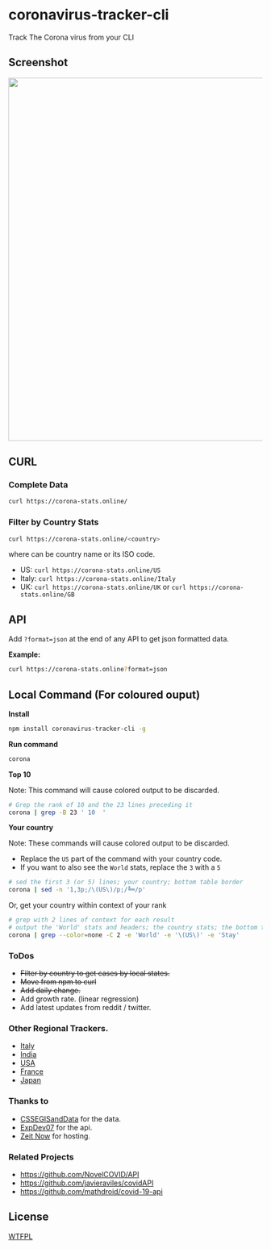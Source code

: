 # coronavirus-tracker-cli

Track The Corona virus from your CLI

## Screenshot

<img src="https://i.ibb.co/cxJkRHf/screenshot.png" width="960" height="720">

## CURL

### Complete Data

````sh
curl https://corona-stats.online/
````

### Filter by Country Stats

````sh
curl https://corona-stats.online/<country>
````

where <country> can be country name or its ISO code.

- US: ```curl https://corona-stats.online/US```
- Italy: ```curl https://corona-stats.online/Italy```
- UK: ```curl https://corona-stats.online/UK``` or ```curl https://corona-stats.online/GB```


## API

Add `?format=json` at the end of any API to get json formatted data.

**Example:**

````sh
curl https://corona-stats.online?format=json
````

## Local Command (For coloured ouput)

**Install**

````sh
npm install coronavirus-tracker-cli -g
````

**Run command**

````sh
corona
````

**Top 10**

Note: This command will cause colored output to be discarded.

````sh
# Grep the rank of 10 and the 23 lines preceding it
corona | grep -B 23 ' 10  '
````

**Your country**

Note: These commands will cause colored output to be discarded.

- Replace the `US` part of the command with your country code.
- If you want to also see the `World` stats, replace the `3` with a `5`
````sh
# sed the first 3 (or 5) lines; your country; bottom table border
corona | sed -n '1,3p;/\(US\)/p;/╚═/p'
````

Or, get your country within context of your rank
````sh
# grep with 2 lines of context for each result
# output the 'World' stats and headers; the country stats; the bottom table border
corona | grep --color=none -C 2 -e 'World' -e '\(US\)' -e 'Stay'
````

### ToDos

* ~~Filter by country to get cases by local states.~~
* ~~Move from npm to curl~~
* ~~Add daily change.~~
* Add growth rate. (linear regression)
* Add latest updates from reddit / twitter.

### Other Regional Trackers.

* [Italy](http://opendatadpc.maps.arcgis.com/apps/opsdashboard/index.html#/b0c68bce2cce478eaac82fe38d4138b1)
* [India](https://www.covid19india.org/)
* [USA](https://www.npr.org/sections/health-shots/2020/03/16/816707182/map-tracking-the-spread-of-the-coronavirus-in-the-u-s)
* [France](https://veille-coronavirus.fr/)
* [Japan](https://covid19japan.com/)


### Thanks to

* [CSSEGISandData](https://github.com/CSSEGISandData/COVID-19) for the data.
* [ExpDev07](https://github.com/ExpDev07/coronavirus-tracker-api) for the api.
* [Zeit Now](https://github.com/zeit/now) for hosting.

### Related Projects

* https://github.com/NovelCOVID/API
* https://github.com/javieraviles/covidAPI
* https://github.com/mathdroid/covid-19-api

## License

[WTFPL](http://www.wtfpl.net/)
